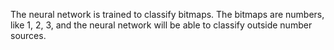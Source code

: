 The neural network is trained to classify bitmaps. The bitmaps are numbers, like 1, 2, 3, and the neural network will be able to classify outside number sources.